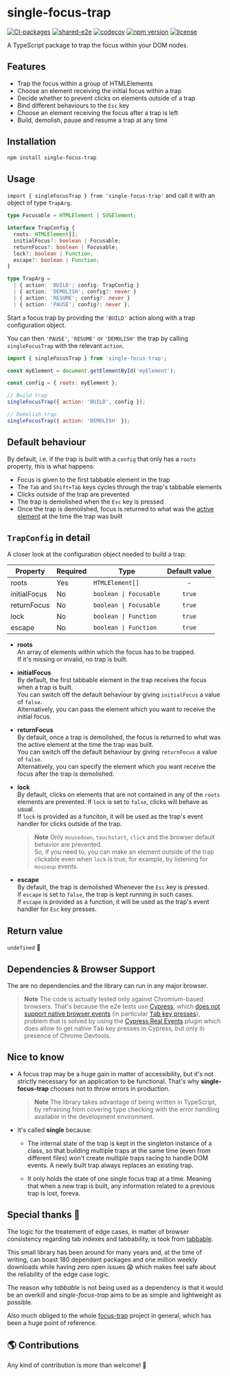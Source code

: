 # single-focus-trap

[![CI-packages](https://github.com/DaviDevMod/focus-trap/actions/workflows/ci-packages.yml/badge.svg)](https://github.com/DaviDevMod/focus-trap/actions/workflows/ci-packages.yml) [![shared-e2e](https://github.com/DaviDevMod/focus-trap/actions/workflows/shared-e2e.yml/badge.svg)](https://github.com/DaviDevMod/focus-trap/actions/workflows/shared-e2e.yml) [![codecov](https://codecov.io/gh/DaviDevMod/focus-trap/branch/main/graph/badge.svg?flag=single-focus-trap)](https://codecov.io/gh/DaviDevMod/focus-trap) [![npm version](https://badgen.net/npm/v/single-focus-trap)](https://www.npmjs.com/package/single-focus-trap) [![license](https://badgen.now.sh/badge/license/MIT)](./LICENSE)

A TypeScript package to trap the focus within your DOM nodes.

## Features

- Trap the focus within a group of HTMLElements
- Choose an element receiving the initial focus within a trap
- Decide whether to prevent clicks on elements outside of a trap
- Bind different behaviours to the `Esc` key
- Choose an element receiving the focus after a trap is left
- Build, demolish, pause and resume a trap at any time

## Installation

```bash
npm install single-focus-trap
```

## Usage

`import { singleFocusTrap } from 'single-focus-trap'` and call it with an object of type `TrapArg`.

```ts
type Focusable = HTMLElement | SVGElement;

interface TrapConfig {
  roots: HTMLElement[];
  initialFocus?: boolean | Focusable;
  returnFocus?: boolean | Focusable;
  lock?: boolean | Function;
  escape?: boolean | Function;
}

type TrapArg =
  | { action: 'BUILD'; config: TrapConfig }
  | { action: 'DEMOLISH'; config?: never }
  | { action: 'RESUME'; config?: never }
  | { action: 'PAUSE'; config?: never };
```

Start a focus trap by providing the `'BUILD'` action along with a trap configuration object.

You can then `'PAUSE'`, `'RESUME'` or `'DEMOLISH'` the trap by calling `singleFocusTrap` with the relevant `action`.

```javascript
import { singleFocusTrap } from 'single-focus-trap';

const myElement = document.getElementById('myElement');

const config = { roots: myElement };

// Build trap
singleFocusTrap({ action: 'BUILD', config });

// Demolish trap
singleFocusTrap({ action: 'DEMOLISH' });
```

## Default behaviour

By default, i.e. if the trap is built with a `config` that only has a `roots` property, this is what happens:

- Focus is given to the first tabbable element in the trap
- The `Tab` and `Shift+Tab` keys cycles through the trap's tabbable elements
- Clicks outside of the trap are prevented
- The trap is demolished when the `Esc` key is pressed
- Once the trap is demolished, focus is returned to what was the [active element](https://developer.mozilla.org/en-US/docs/Web/API/Document/activeElement) at the time the trap was built

## `TrapConfig` in detail

A closer look at the configuration object needed to build a trap:

| Property     | Required | Type                   | Default value |
| ------------ | -------- | ---------------------- | :-----------: |
| roots        | Yes      | `HTMLElement[]`        |       -       |
| initialFocus | No       | `boolean \| Focusable` |    `true`     |
| returnFocus  | No       | `boolean \| Focusable` |    `true`     |
| lock         | No       | `boolean \| Function`  |    `true`     |
| escape       | No       | `boolean \| Function`  |    `true`     |

- **roots**  
   An array of elements within which the focus has to be trapped.  
   If it's missing or invalid, no trap is built.

- **initialFocus**  
  By default, the first tabbable element in the trap receives the focus when a trap is built.  
  You can switch off the default behaviour by giving `initialFocus` a value of `false`.  
  Alternatively, you can pass the element which you want to receive the initial focus.

- **returnFocus**  
  By default, once a trap is demolished, the focus is returned to what was the active element at the time the trap was built.  
  You can switch off the default behaviour by giving `returnFocus` a value of `false`.  
  Alternatively, you can specify the element which you want receive the focus after the trap is demolished.

- **lock**  
  By default, clicks on elements that are not contained in any of the `roots` elements are prevented.
  If `lock` is set to `false`, clicks will behave as usual.  
  If `lock` is provided as a funciton, it will be used as the trap's event handler for clicks outside of the trap.

  > **Note**
  > Only `mousedown`, `touchstart`, `click` and the browser default behavior are prevented.  
  > So, if you need to, you can make an element outside of the trap clickable even when `lock` is true, for example, by listening for `mouseup` events.

- **escape**  
  By default, the trap is demolished Whenever the `Esc` key is pressed.  
  If `escape` is set to `false`, the trap is kept running in such cases.  
  If `escape` is provided as a function, it will be used as the trap's event handler for `Esc` key presses.

## Return value

`undefined` :shrug:

## Dependencies & Browser Support

The are no dependencies and the library can run in any major browser.

> **Note**
> The code is actually tested only against Chromium-based browsers.
> That's because the e2e tests use [Cypress](https://www.cypress.io/), which [does not support native browser events](https://github.com/cypress-io/cypress/issues/311) (in particular [<kbd>Tab</kbd> key presses](https://github.com/cypress-io/cypress/issues/311)), problem that is solved by using the [Cypress Real Events](https://github.com/dmtrKovalenko/cypress-real-events) plugin which does allow to get native <kbd>Tab</kbd> key presses in Cypress, but only in presence of Chrome Devtools.

## Nice to know

- A focus trap may be a huge gain in matter of accessibility, but it's not strictly necessary for an application to be functional. That's why **single-focus-trap** chooses not to throw errors in production.

  > **Note**
  > The library takes advantage of being written in TypeScript, by refraining from covering type checking with the error handling available in the development environment.

- It's called **single** because:

  - The internal state of the trap is kept in the singleton instance of a class, so that building multiple traps at the same time (even from different files) won't create multiple traps racing to handle DOM events. A newly built trap always replaces an existing trap.

  - It only holds the state of one single focus trap at a time. Meaning that when a new trap is built, any information related to a previous trap is lost, foreva.

## Special thanks :blue_heart:

The logic for the treatement of edge cases, in matter of browser consistency regarding tab indexes and tabbability, is took from [tabbable](https://github.com/focus-trap/tabbable).

This small library has been around for many years and, at the time of writing, can boast 180 dependant packages and one million weekly downloads while having zero open issues :scream: which makes feel safe about the reliability of the edge case logic.

The reason why _tabbable_ is not being used as a dependency is that it would be an overkill and _single-focus-trap_ aims to be as simple and lightweight as possible.

Also much obliged to the whole [focus-trap](https://github.com/focus-trap) project in general, which has been a huge point of reference.

## :earth_americas: Contributions

Any kind of contribution is more than welcome! :tada:
